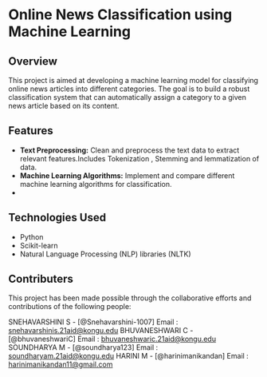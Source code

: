 # Online News Classification using Machine Learning

## Overview

This project is aimed at developing a machine learning model for classifying online news articles into different categories. The goal is to build a robust classification system that can automatically assign a category to a given news article based on its content.

## Features

- **Text Preprocessing:** Clean and preprocess the text data to extract relevant features.Includes Tokenization , Stemming and lemmatization of data.
- **Machine Learning Algorithms:** Implement and compare different machine learning algorithms for classification.
- 
## Technologies Used

- Python
- Scikit-learn
- Natural Language Processing (NLP) libraries (NLTK)

## Contributers 

This project has been made possible through the collaborative efforts and contributions of the following people:

SNEHAVARSHINI S - [@Snehavarshini-1007] Email : snehavarshinis.21aid@kongu.edu
BHUVANESHWARI C - [@bhuvaneshwariC] Email : bhuvaneshwaric.21aid@kongu.edu
SOUNDHARYA M - [@soundharya123] Email : soundharyam.21aid@kongu.edu
HARINI M - [@harinimanikandan] Email : harinimanikandan11@gmail.com
